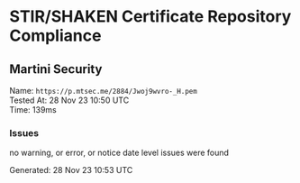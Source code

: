 # STIR/SHAKEN Certificate Repository Compliance

## Martini Security

Name: `https://p.mtsec.me/2884/Jwoj9wvro-_H.pem`\
Tested At: 28 Nov 23 10:50 UTC\
Time: 139ms

### Issues

no warning, or error, or notice date level issues were found

Generated: 28 Nov 23 10:53 UTC